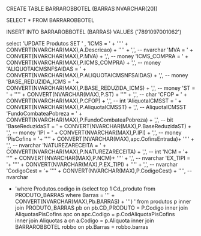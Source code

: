 CREATE TABLE BARRAROBBOTEL (BARRAS NVARCHAR(20))

SELECT * FROM BARRAROBBOTEL

INSERT INTO BARRAROBBOTEL (BARRAS) VALUES ('7891097001062')




select 
'UPDATE Produtos SET ' ,
'ICMS = ' + '''' + CONVERT(NVARCHAR(MAX),A.Descricao) + '''' + ',', -- nvarchar
'MVA = ' + CONVERT(NVARCHAR(MAX),P.MVA) + ',', -- money
'ICMS_COMPRA = ' + CONVERT(NVARCHAR(MAX),P.ICMS_COMPRA) + ',', -- money
'ALIQUOTAICMSNFSAIDAS = ' + CONVERT(NVARCHAR(MAX),P.ALIQUOTAICMSNFSAIDAS) + ',', -- money
'BASE_REDUZIDA_ICMS = ' + CONVERT(NVARCHAR(MAX),P.BASE_REDUZIDA_ICMS) + ',', -- money
'ST = ' + '''' + CONVERT(NVARCHAR(MAX),P.ST) + '''' + ',', -- char
'CFOP = ' + CONVERT(NVARCHAR(MAX),P.CFOP) + ',', -- int
'AliquotaICMSST = ' + CONVERT(NVARCHAR(MAX),P.AliquotaICMSST) + ',', -- AliquotaICMSST
'FundoCombateaPobreza = ' + CONVERT(NVARCHAR(MAX),P.FundoCombateaPobreza) + ',', -- bit
'BaseReduzidaST = ' + CONVERT(NVARCHAR(MAX),P.BaseReduzidaST) + ',', -- money
'IPI = ' + CONVERT(NVARCHAR(MAX),P.IPI) + ',', -- money
'PisCofins = '+ '''' + CONVERT(NVARCHAR(MAX),apc.CofinsEntrada)+ '''' + ',', -- nvarchar
'NATUREZARECEITA = ' + CONVERT(NVARCHAR(MAX),P.NATUREZARECEITA) + ',', -- int
'NCM = '+ '''' + CONVERT(NVARCHAR(MAX),P.NCM)+ '''' + ',', -- nvarchar
'EX_TIPI = '+ '''' + CONVERT(NVARCHAR(MAX),P.EX_TIPI) + '''' + ',', -- nvarchar
'CodigoCest = '+ '''' + CONVERT(NVARCHAR(MAX),P.CodigoCest) + '''', -- nvarchar
+ 'where Produtos.codigo in (select top 1 Cd_produto from PRODUTO_BARRAS where Barras = ''' + CONVERT(NVARCHAR(MAX),Pb.BARRAS) + ''') '
from produtos p
inner join PRODUTO_BARRAS pb on pb.CD_PRODUTO = P.Codigo
inner join AliquotasPisCofins apc on apc.Codigo = p.CodAliquotaPisCofins  
inner join Aliquotas a on a.Codigo = p.Aliquota 
inner join BARRAROBBOTEL robbo on pb.Barras = robbo.barras
